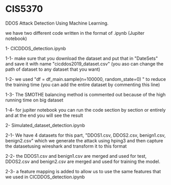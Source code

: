 # CIS5370
DDOS Attack Detection Using Machine Learning.

we have two different code written in the format of .ipynb (Jupiter notebook)

1- CICDDOS_detection.ipynb

  1-1- make sure that you download the dataset and put that in "DateSets" and save it with name "cicddos2019_dataset.csv"  (you aso can change the path of dataset to any dataset that you want)
  
  1-2- we used "df = df_main.sample(n=100000, random_state=0) " to reduce the training time  (you can add the entire dataset by commenting this line)
  
  1-3- The SMOTHE balancing method is commented out because of the high running time on big dataset
  
  1-4- for jupiter notebook you can run the code section by section or entirely and at the end you will see the result

2- Simulated_dataset_detection.ipynb

  2-1- We have 4 datasets for this part, "DDOS1.csv, DDOS2.csv, benign1.csv, benign2.csv" which we generate the attack using hping3 and
 then capture the datasetusing wireshark and transform it to this format
 
  2-2- the DDOS1.csv and benign1.csv are merged and used for test, DDOS2.csv and benign2.csv are merged and used for training the model.
  
  2-3- a feature mapping is added to allow us to use the same features that we used in CICDDOS_detection.ipynb

